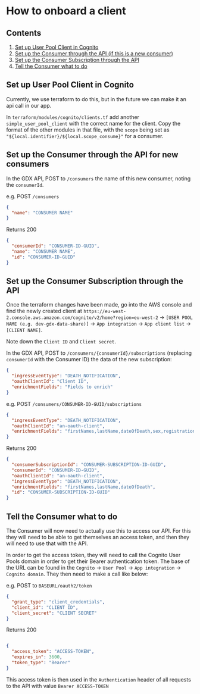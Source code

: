 # How to onboard a client

## Contents

1. [Set up User Pool Client in Cognito](#set-up-user-pool-client-in-cognito)
2. [Set up the Consumer through the API (if this is a new consumer)](#set-up-the-consumer-through-the-api-for-new-consumers)
3. [Set up the Consumer Subscription through the API](#set-up-the-consumer-subscription-through-the-api)
4. [Tell the Consumer what to do](#tell-the-consumer-what-to-do)

## Set up User Pool Client in Cognito

Currently, we use terraform to do this, but in the future we can make it an api call in our app.

In `terraform/modules/cognito/clients.tf` add another `simple_user_pool_client` with the correct name for the client.
Copy the format of the other modules in that file, with the `scope` being set as
`"${local.identifier}/${local.scope_consume}"` for a consumer.

## Set up the Consumer through the API for new consumers

In the GDX API, POST to `/consumers` the name of this new consumer, noting the `consumerId`.

e.g.
POST `/consumers`

```json
{
  "name": "CONSUMER NAME"
}
```

Returns 200

```json
{
  "consumerId": "CONSUMER-ID-GUID",
  "name": "CONSUMER NAME",
  "id": "CONSUMER-ID-GUID"
}
```

## Set up the Consumer Subscription through the API

Once the terraform changes have been made, go into the AWS console and find the newly created client at
`https://eu-west-2.console.aws.amazon.com/cognito/v2/home?region=eu-west-2` ->
`[USER POOL NAME (e.g. dev-gdx-data-share)]` -> `App integration` -> `App client list` -> `[CLIENT NAME]`.

Note down the `Client ID` and `Client secret`.

In the GDX API, POST to `/consumers/{consumerId}/subscriptions` (replacing `consumerId` with the Consumer ID) the data
of the new subscription:

```json
{
  "ingressEventType": "DEATH_NOTIFICATION",
  "oauthClientId": "Client ID",
  "enrichmentFields": "Fields to enrich"
}
```

e.g.
POST `/consumers/CONSUMER-ID-GUID/subscriptions`

```json
{
  "ingressEventType": "DEATH_NOTIFICATION",
  "oauthClientId": "an-oauth-client",
  "enrichmentFields": "firstNames,lastName,dateOfDeath,sex,registrationDate"
}
```

Returns 200

```json
{
  "consumerSubscriptionId": "CONSUMER-SUBSCRIPTION-ID-GUID",
  "consumerId": "CONSUMER-ID-GUID",
  "oauthClientId": "an-oauth-client",
  "ingressEventType": "DEATH_NOTIFICATION",
  "enrichmentFields": "firstNames,lastName,dateOfDeath",
  "id": "CONSUMER-SUBSCRIPTION-ID-GUID"
}
```

## Tell the Consumer what to do

The Consumer will now need to actually use this to access our API. For this they will need to be able to get themselves
an access token, and then they will need to use that with the API.

In order to get the access token, they will need to call the Cognito User Pools domain in order to get their Bearer
authentication token. The base of the URL can be found in the `Cognito` -> `User Pool` -> `App integration` -> `Cognito
domain`. They then need to make a call like below:

e.g. POST to `BASEURL/oauth2/token`
```json
{
  "grant_type": "client_credentials",
  "client_id": "CLIENT ID",
  "client_secret": "CLIENT SECRET"
}
```
Returns 200
```json

{
  "access_token": "ACCESS-TOKEN",
  "expires_in": 3600,
  "token_type": "Bearer"
}
```

This access token is then used in the `Authentication` header of all requests to the API with value `Bearer ACCESS-TOKEN`
